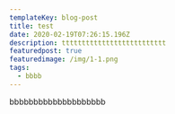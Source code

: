```yaml
---
templateKey: blog-post
title: test
date: 2020-02-19T07:26:15.196Z
description: tttttttttttttttttttttttttt
featuredpost: true
featuredimage: /img/1-1.png
tags:
  - bbbb
---
```

bbbbbbbbbbbbbbbbbbbb
